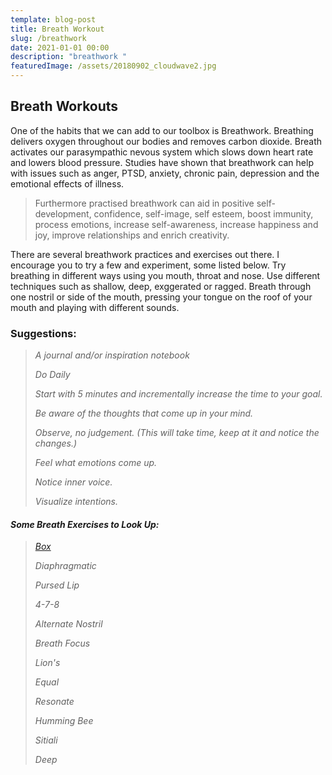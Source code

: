 ```yaml
---
template: blog-post
title: Breath Workout
slug: /breathwork
date: 2021-01-01 00:00
description: "breathwork "
featuredImage: /assets/20180902_cloudwave2.jpg
---
```

## Breath Workouts

One of the habits that we can add to our toolbox is Breathwork. Breathing delivers oxygen throughout our bodies and removes carbon dioxide. Breath activates our parasympathic nevous system which slows down heart rate and lowers blood pressure. Studies have shown that breathwork can help with issues such as anger, PTSD, anxiety, chronic pain, depression and the emotional effects of illness.

> Furthermore practised breathwork can aid in positive self-development, confidence, self-image, self esteem, boost immunity, process emotions, increase self-awareness, increase happiness and joy, improve relationships and enrich creativity.

There are several breathwork practices and exercises out there. I encourage you to try a few and experiment, some listed below. Try breathing in different ways using you mouth, throat and nose. Use different techniques such as shallow, deep, exggerated or ragged. Breath through one nostril or side of the mouth, pressing your tongue on the roof of your mouth and playing with different sounds. 

### Suggestions:

> *A journal and/or inspiration notebook*
>
> *Do Daily*
>
> *Start with 5 minutes and incrementally increase the time to your goal.* 
>
> *Be aware of the thoughts that come up in your mind.* 
>
> *Observe, no judgement. (This will take time, keep at it and notice the changes.)*
>
> *Feel what emotions come up.*
>
> *Notice inner voice.*
>
> *Visualize intentions.* 

#### *Some Breath Exercises to Look Up:*

> *[Box](https://www.verywellmind.com/the-benefits-and-steps-of-box-breathing-4159900)*
>
> *Diaphragmatic*
>
> *Pursed Lip*
>
> *4-7-8*
>
> *Alternate Nostril* 
>
> *Breath Focus*
>
> *Lion's* 
>
> *Equal*
>
> *Resonate*
>
> *Humming Bee*
>
> *Sitiali*
>
> *Deep*